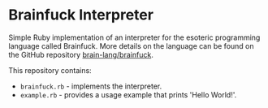 # Brainfuck Interpreter

Simple Ruby implementation of an interpreter for the esoteric programming
language called Brainfuck. More details on the language can be found on the
GitHub repository
[brain-lang/brainfuck](https://github.com/brain-lang/brainfuck/blob/master/brainfuck.md).

This repository contains:
- `brainfuck.rb` - implements the interpreter.
- `example.rb` - provides a usage example that prints 'Hello World!'.
